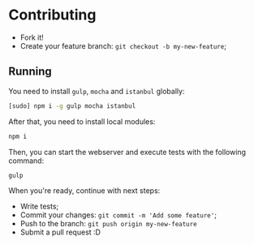 # Contributing

- Fork it!
- Create your feature branch: `git checkout -b my-new-feature`;

## Running

You need to install `gulp`, `mocha` and `istanbul` globally:

```sh
[sudo] npm i -g gulp mocha istanbul
```

After that, you need to install local modules:

```sh
npm i
```

Then, you can start the webserver and execute tests with the following command:

```sh
gulp
```

When you're ready, continue with next steps:

- Write tests;
- Commit your changes: `git commit -m 'Add some feature'`;
- Push to the branch: `git push origin my-new-feature`
- Submit a pull request :D